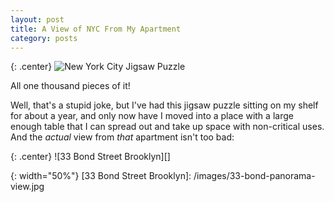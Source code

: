 ```yaml
---
layout: post
title: A View of NYC From My Apartment
category: posts
---
```


{: .center}
![New York City Jigsaw Puzzle][]

All one thousand pieces of it!

Well, that's a stupid joke, but I've had this jigsaw puzzle sitting on my shelf for about a year, and only now have I moved into a place with a large enough table that I can spread out and take up space with non-critical uses.  And the *actual* view from *that* apartment isn't too bad:

{: .center}
![33 Bond Street Brooklyn][]


[New York City Jigsaw Puzzle]: /images/nyc-jigsaw-puzzle.jpg
{: width="50%"}
[33 Bond Street Brooklyn]: /images/33-bond-panorama-view.jpg
